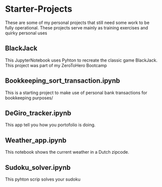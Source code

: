 # Starter-Projects
These are some of my personal projects that still need some work to be fully operational. These projects serve mainly as training exercises and quirky personal uses

## BlackJack
This JupyterNotebook uses Pyhton to recreate the classic game BlackJack. 
This project was part of my ZeroToHero Bootcamp

## Bookkeeping_sort_transaction.ipynb
This is a starting project to make use of personal bank transactions for bookkeeping purposes/

## DeGiro_tracker.ipynb
This app tell you how you portofolio is doing.

## Weather_app.ipynb
This notebook shows the current weather in a Dutch zipcode.

## Sudoku_solver.ipynb
This pyhton scrip solves your sudoku

